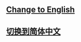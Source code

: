 ## <a href='https://udl-vis.readthedocs.io/en/latest/'>Change to English</a>

## <a href='https://udl-vis.readthedocs.io/zh_CN/latest/'>切换到简体中文</a>